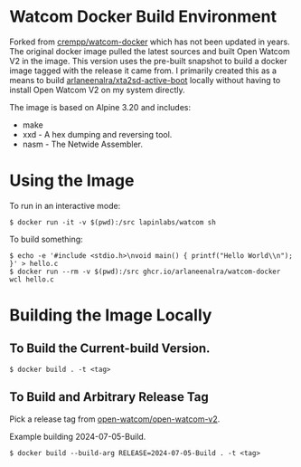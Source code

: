 # Watcom Docker Build Environment

Forked from [crempp/watcom-docker](https://github.com/crempp/watcom-docker) which has not been updated in years.
The original docker image pulled the latest sources and built Open Watcom V2 in the image.
This version uses the pre-built snapshot to build a docker image tagged with the release it came from.
I primarily created this as a means to build [arlaneenalra/xta2sd-active-boot](https://github.com/arlaneenalra/xta2sd-active-boot) locally without having to install Open Watcom V2 on my system directly. 

The image is based on Alpine 3.20 and includes:
* make
* xxd - A hex dumping and reversing tool.
* nasm - The Netwide Assembler.

# Using the Image

To run in an interactive mode:
```
$ docker run -it -v $(pwd):/src lapinlabs/watcom sh 
```

To build something:
```
$ echo -e '#include <stdio.h>\nvoid main() { printf("Hello World\\n"); }' > hello.c
$ docker run --rm -v $(pwd):/src ghcr.io/arlaneenalra/watcom-docker wcl hello.c 
```

# Building the Image Locally

## To Build the Current-build Version.
```
$ docker build . -t <tag> 
```

## To Build and Arbitrary Release Tag
Pick a release tag from [open-watcom/open-watcom-v2](https://github.com/open-watcom/open-watcom-v2/tags).

Example building 2024-07-05-Build.
```
$ docker build --build-arg RELEASE=2024-07-05-Build . -t <tag> 
```


